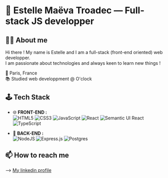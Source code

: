 # 🌺 Estelle Maëva Troadec — Full-stack JS developper

## 👩‍💻 About me

Hi there ! My name is Estelle and I am a full-stack (front-end oriented) web developper.  
I am passionate about technologies and always keen to learn new things !

📍 Paris, France  
📚 Studied web developpment @ O'clock

## 🕹 Tech Stack

- 🌐 **FRONT-END :**  
![HTML5](https://img.shields.io/badge/html5-%23E34F26.svg?style=for-the-badge&logo=html5&logoColor=white) ![CSS3](https://img.shields.io/badge/css3-%231572B6.svg?style=for-the-badge&logo=css3&logoColor=white) ![JavaScript](https://img.shields.io/badge/javascript-%23323330.svg?style=for-the-badge&logo=javascript&logoColor=%23F7DF1E) ![React](https://img.shields.io/badge/react-%2320232a.svg?style=for-the-badge&logo=react&logoColor=%2361DAFB) ![Semantic UI React](https://img.shields.io/badge/Semantic%20UI%20React-%2335BDB2.svg?style=for-the-badge&logo=SemanticUIReact&logoColor=white) ![TypeScript](https://img.shields.io/badge/typescript-%23007ACC.svg?style=for-the-badge&logo=typescript&logoColor=white)

  
- 🔧 **BACK-END :**  
![NodeJS](https://img.shields.io/badge/node.js-6DA55F?style=for-the-badge&logo=node.js&logoColor=white) ![Express.js](https://img.shields.io/badge/express.js-%23404d59.svg?style=for-the-badge&logo=express&logoColor=%2361DAFB) ![Postgres](https://img.shields.io/badge/postgres-%23316192.svg?style=for-the-badge&logo=postgresql&logoColor=white)


## 📫 How to reach me

—> [My linkedin profile](https://www.linkedin.com/in/estelle-maeva-troadec/)  



<!--
** For later, since I do not have much analytics right now (just to keep the link !)


## 📊 Github analytics

[![Estelle's GitHub stats](https://github-readme-stats.vercel.app/api?username=EstelleTroadec)](https://github.com/EstelleTroadec/github-readme-stats)

A ajouter plus tard dans le "how to reach me" :
—> You may also have a look at [my portfolio](https://estelletroadec.github.io) **_(in progress !)_**


--> 
